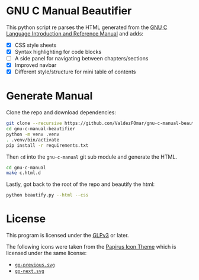 # GNU C Manual Beautifier

This python script re parses the HTML generated from the
[GNU C Language Introduction and Reference Manual](https://www.gnu.org/software/c-intro-and-ref/) and adds:

- [x] CSS style sheets
- [x] Syntax highlighting for code blocks
- [ ] A side panel for navigating between chapters/sections
- [x] Improved navbar
- [x] Different style/structure for mini table of contents

# Generate Manual

Clone the repo and download dependencies:

```bash
git clone --recursive https://github.com/ValdezFOmar/gnu-c-manual-beautifier
cd gnu-c-manual-beautifier
python -m venv .venv
. .venv/bin/activate
pip install -r requirements.txt
```

Then `cd` into the `gnu-c-manual` git sub module and generate the HTML.

```bash
cd gnu-c-manual
make c.html.d
```

Lastly, got back to the root of the repo and beautify the html:

```bash
python beautify.py --html --css
```

# License

This program is licensed under the [GLPv3](LICENSE) or later.

The following icons were taken from the [Papirus Icon Theme](https://github.com/PapirusDevelopmentTeam/papirus-icon-theme/)
which is licensed under the same license:

- [`go-previous.svg`](css/go-previous.svg)
- [`go-next.svg`](css/go-next.svg)
